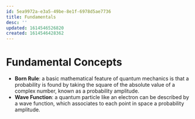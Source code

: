 ```yaml
---
id: 5ea9972a-e3a5-49be-8e1f-6978d5ae7736
title: Fundamentals
desc: ''
updated: 1614546526820
created: 1614546428362
---
```


# Fundamental Concepts

- **Born Rule**: a basic mathematical feature of quantum mechanics is that a probability is found by taking the square of the absolute value of a complex number, known as a probability amplitude.
- **Wave Function**: a quantum particle like an electron can be described by a wave function, which associates to each point in space a probability amplitude. 